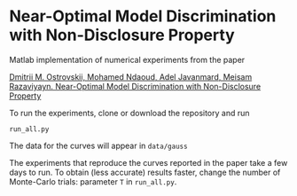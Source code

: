 # Near-Optimal Model Discrimination with Non-Disclosure Property

Matlab implementation of numerical experiments from the paper

[Dmitrii M. Ostrovskii, Mohamed Ndaoud, Adel Javanmard, Meisam Razaviyayn. Near-Optimal Model Discrimination with Non-Disclosure Property](https://arxiv.org/abs/1810.06838)

To run the experiments, clone or download the repository and run 
```
run_all.py
```
The data for the curves will appear in ``data/gauss``

The experiments that reproduce the curves reported in the paper take a few days to run. To obtain (less accurate) results faster,
change the number of Monte-Carlo trials: parameter ``T`` in ``run_all.py``. 
